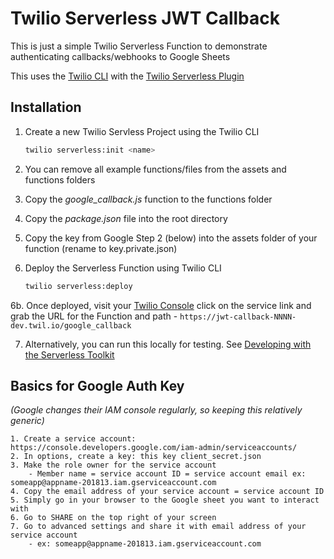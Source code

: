 # Twilio Serverless JWT Callback

This is just a simple Twilio Serverless Function to demonstrate authenticating callbacks/webhooks to Google Sheets

This uses the [Twilio CLI](https://www.twilio.com/docs/twilio-cli/quickstart) with the [Twilio Serverless Plugin](https://www.twilio.com/docs/twilio-cli/plugins)

## Installation

1.  Create a new Twilio Servless Project using the Twilio CLI

    ```zsh
    twilio serverless:init <name>
    ```

2.  You can remove all example functions/files from the assets and functions folders

3.  Copy the _google_callback.js_ function to the functions folder

4.  Copy the _package.json_ file into the root directory

5.  Copy the key from Google Step 2 (below) into the assets folder of your function (rename to key.private.json)

6.  Deploy the Serverless Function using Twilio CLI

    ```zsh
    twilio serverless:deploy
    ```

6b. Once deployed, visit your [Twilio Console](https://www.twilio.com/console/functions/overview/services) click on the service link and grab the URL for the Function and path - `https://jwt-callback-NNNN-dev.twil.io/google_callback`

7.  Alternatively, you can run this locally for testing. See [Developing with the Serverless Toolkit](https://www.twilio.com/docs/labs/serverless-toolkit/developing?code-sample=code-run-a-serverless-project-locally&code-language=twilio-cli&code-sdk-version=default)

## Basics for Google Auth Key

_(Google changes their IAM console regularly, so keeping this relatively generic)_

    1. Create a service account: https://console.developers.google.com/iam-admin/serviceaccounts/
    2. In options, create a key: this key client_secret.json
    3. Make the role owner for the service account
        - Member name = service account ID = service account email ex: someapp@appname-201813.iam.gserviceaccount.com
    4. Copy the email address of your service account = service account ID
    5. Simply go in your browser to the Google sheet you want to interact with
    6. Go to SHARE on the top right of your screen
    7. Go to advanced settings and share it with email address of your service account
        - ex: someapp@appname-201813.iam.gserviceaccount.com
